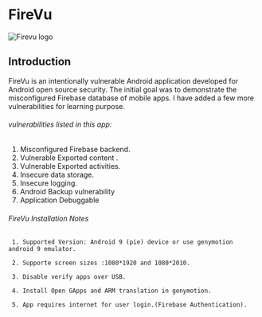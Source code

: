 # FireVu
![Firevu logo](https://github.com/sahad-mk/FireVu/blob/master/Images/Firevu_Splash.png)

## Introduction
FireVu is an intentionally vulnerable Android application developed for Android open source security. The initial goal was to demonstrate the misconfigured Firebase database of mobile apps. I have added a few more vulnerabilities for learning purpose.

###### vulnerabilities listed in this app:

1. Misconfigured Firebase backend.
2. Vulnerable Exported content .
3. Vulnerable Exported activities.
4. Insecure data storage.
5. Insecure logging.
6. Android Backup vulnerability
7. Application Debuggable

###### FireVu Installation Notes

     1. Supported Version: Android 9 (pie) device or use genymotion android 9 emulator.

     2. Supporte screen sizes :1080*1920 and 1080*2010.
 
     3. Disable verify apps over USB. 
    
     4. Install Open GApps and ARM translation in genymotion.

     5. App requires internet for user login.(Firebase Authentication).
 
